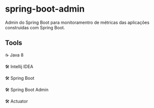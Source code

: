 # spring-boot-admin

Admin do Spring Boot para monitoramentro de métricas das aplicações construidas com Spring Boot.

## Tools

:coffee: Java 8

:hammer_and_wrench: Intellij IDEA

:hammer_and_wrench: Spring Boot

:hammer_and_wrench: Spring Boot Admin

:hammer_and_wrench: Actuator
